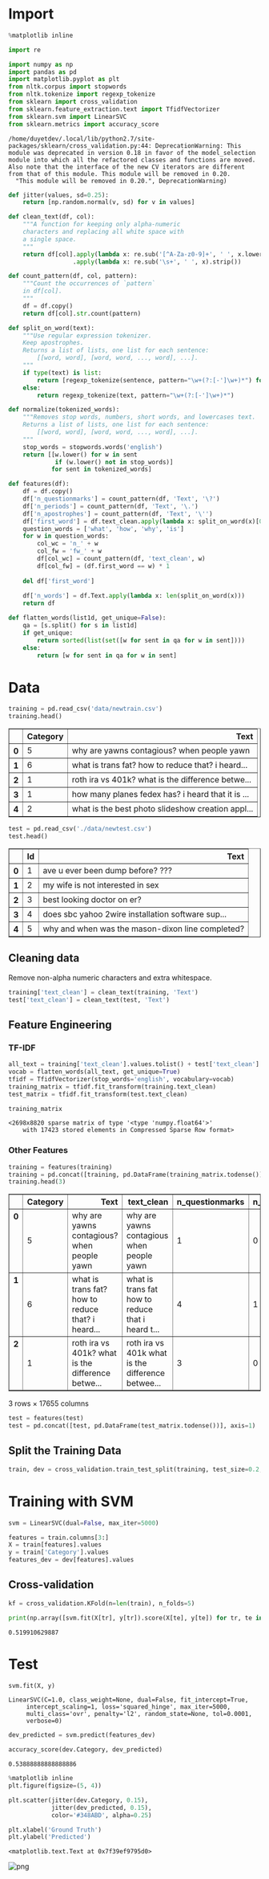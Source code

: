 
# Import


```python
%matplotlib inline

import re

import numpy as np
import pandas as pd
import matplotlib.pyplot as plt
from nltk.corpus import stopwords
from nltk.tokenize import regexp_tokenize
from sklearn import cross_validation
from sklearn.feature_extraction.text import TfidfVectorizer
from sklearn.svm import LinearSVC
from sklearn.metrics import accuracy_score
```

    /home/duyetdev/.local/lib/python2.7/site-packages/sklearn/cross_validation.py:44: DeprecationWarning: This module was deprecated in version 0.18 in favor of the model_selection module into which all the refactored classes and functions are moved. Also note that the interface of the new CV iterators are different from that of this module. This module will be removed in 0.20.
      "This module will be removed in 0.20.", DeprecationWarning)



```python
def jitter(values, sd=0.25):
    return [np.random.normal(v, sd) for v in values]
```


```python
def clean_text(df, col):
    """A function for keeping only alpha-numeric
    characters and replacing all white space with
    a single space.
    """
    return df[col].apply(lambda x: re.sub('[^A-Za-z0-9]+', ' ', x.lower()))\
                  .apply(lambda x: re.sub('\s+', ' ', x).strip())
```


```python
def count_pattern(df, col, pattern):
    """Count the occurrences of `pattern`
    in df[col].
    """
    df = df.copy()
    return df[col].str.count(pattern)
```


```python
def split_on_word(text):
    """Use regular expression tokenizer.
    Keep apostrophes.
    Returns a list of lists, one list for each sentence:
        [[word, word], [word, word, ..., word], ...].
    """
    if type(text) is list:
        return [regexp_tokenize(sentence, pattern="\w+(?:[-']\w+)*") for sentence in text]
    else:
        return regexp_tokenize(text, pattern="\w+(?:[-']\w+)*")
```


```python
def normalize(tokenized_words):
    """Removes stop words, numbers, short words, and lowercases text.
    Returns a list of lists, one list for each sentence:
        [[word, word], [word, word, ..., word], ...].
    """
    stop_words = stopwords.words('english')
    return [[w.lower() for w in sent
             if (w.lower() not in stop_words)]
            for sent in tokenized_words]
```


```python
def features(df):
    df = df.copy()
    df['n_questionmarks'] = count_pattern(df, 'Text', '\?')
    df['n_periods'] = count_pattern(df, 'Text', '\.')
    df['n_apostrophes'] = count_pattern(df, 'Text', '\'')
    df['first_word'] = df.text_clean.apply(lambda x: split_on_word(x)[0])
    question_words = ['what', 'how', 'why', 'is']
    for w in question_words:
        col_wc = 'n_' + w
        col_fw = 'fw_' + w
        df[col_wc] = count_pattern(df, 'text_clean', w)
        df[col_fw] = (df.first_word == w) * 1
        
    del df['first_word']
    
    df['n_words'] = df.Text.apply(lambda x: len(split_on_word(x)))
    return df
```


```python
def flatten_words(list1d, get_unique=False):
    qa = [s.split() for s in list1d]
    if get_unique:
        return sorted(list(set([w for sent in qa for w in sent])))
    else:
        return [w for sent in qa for w in sent]
```

# Data


```python
training = pd.read_csv('data/newtrain.csv')
training.head()
```




<div>
<style>
    .dataframe thead tr:only-child th {
        text-align: right;
    }

    .dataframe thead th {
        text-align: left;
    }

    .dataframe tbody tr th {
        vertical-align: top;
    }
</style>
<table border="1" class="dataframe">
  <thead>
    <tr style="text-align: right;">
      <th></th>
      <th>Category</th>
      <th>Text</th>
    </tr>
  </thead>
  <tbody>
    <tr>
      <th>0</th>
      <td>5</td>
      <td>why are yawns contagious? when people yawn</td>
    </tr>
    <tr>
      <th>1</th>
      <td>6</td>
      <td>what is trans fat? how to reduce that? i heard...</td>
    </tr>
    <tr>
      <th>2</th>
      <td>1</td>
      <td>roth ira vs 401k? what is the difference betwe...</td>
    </tr>
    <tr>
      <th>3</th>
      <td>1</td>
      <td>how many planes fedex has? i heard that it is ...</td>
    </tr>
    <tr>
      <th>4</th>
      <td>2</td>
      <td>what is the best photo slideshow creation appl...</td>
    </tr>
  </tbody>
</table>
</div>




```python
test = pd.read_csv('./data/newtest.csv')
test.head()
```




<div>
<style>
    .dataframe thead tr:only-child th {
        text-align: right;
    }

    .dataframe thead th {
        text-align: left;
    }

    .dataframe tbody tr th {
        vertical-align: top;
    }
</style>
<table border="1" class="dataframe">
  <thead>
    <tr style="text-align: right;">
      <th></th>
      <th>Id</th>
      <th>Text</th>
    </tr>
  </thead>
  <tbody>
    <tr>
      <th>0</th>
      <td>1</td>
      <td>ave u ever been dump before? ???</td>
    </tr>
    <tr>
      <th>1</th>
      <td>2</td>
      <td>my wife is not interested in sex</td>
    </tr>
    <tr>
      <th>2</th>
      <td>3</td>
      <td>best looking doctor on er?</td>
    </tr>
    <tr>
      <th>3</th>
      <td>4</td>
      <td>does sbc yahoo 2wire installation software sup...</td>
    </tr>
    <tr>
      <th>4</th>
      <td>5</td>
      <td>why and when was the mason-dixon line completed?</td>
    </tr>
  </tbody>
</table>
</div>



## Cleaning data

Remove non-alpha numeric characters and extra whitespace.


```python
training['text_clean'] = clean_text(training, 'Text')
test['text_clean'] = clean_text(test, 'Text')
```

## Feature Engineering

### TF-IDF


```python
all_text = training['text_clean'].values.tolist() + test['text_clean'].values.tolist()
vocab = flatten_words(all_text, get_unique=True)
tfidf = TfidfVectorizer(stop_words='english', vocabulary=vocab)
training_matrix = tfidf.fit_transform(training.text_clean)
test_matrix = tfidf.fit_transform(test.text_clean)
```


```python
training_matrix
```




    <2698x8820 sparse matrix of type '<type 'numpy.float64'>'
    	with 17423 stored elements in Compressed Sparse Row format>



### Other Features


```python
training = features(training)
training = pd.concat([training, pd.DataFrame(training_matrix.todense())], axis=1)
training.head(3)
```




<div>
<style>
    .dataframe thead tr:only-child th {
        text-align: right;
    }

    .dataframe thead th {
        text-align: left;
    }

    .dataframe tbody tr th {
        vertical-align: top;
    }
</style>
<table border="1" class="dataframe">
  <thead>
    <tr style="text-align: right;">
      <th></th>
      <th>Category</th>
      <th>Text</th>
      <th>text_clean</th>
      <th>n_questionmarks</th>
      <th>n_periods</th>
      <th>n_apostrophes</th>
      <th>n_what</th>
      <th>fw_what</th>
      <th>n_how</th>
      <th>fw_how</th>
      <th>...</th>
      <th>8810</th>
      <th>8811</th>
      <th>8812</th>
      <th>8813</th>
      <th>8814</th>
      <th>8815</th>
      <th>8816</th>
      <th>8817</th>
      <th>8818</th>
      <th>8819</th>
    </tr>
  </thead>
  <tbody>
    <tr>
      <th>0</th>
      <td>5</td>
      <td>why are yawns contagious? when people yawn</td>
      <td>why are yawns contagious when people yawn</td>
      <td>1</td>
      <td>0</td>
      <td>0</td>
      <td>0</td>
      <td>0</td>
      <td>0</td>
      <td>0</td>
      <td>...</td>
      <td>0.0</td>
      <td>0.0</td>
      <td>0.0</td>
      <td>0.0</td>
      <td>0.0</td>
      <td>0.0</td>
      <td>0.0</td>
      <td>0.0</td>
      <td>0.0</td>
      <td>0.0</td>
    </tr>
    <tr>
      <th>1</th>
      <td>6</td>
      <td>what is trans fat? how to reduce that? i heard...</td>
      <td>what is trans fat how to reduce that i heard t...</td>
      <td>4</td>
      <td>1</td>
      <td>0</td>
      <td>1</td>
      <td>1</td>
      <td>1</td>
      <td>0</td>
      <td>...</td>
      <td>0.0</td>
      <td>0.0</td>
      <td>0.0</td>
      <td>0.0</td>
      <td>0.0</td>
      <td>0.0</td>
      <td>0.0</td>
      <td>0.0</td>
      <td>0.0</td>
      <td>0.0</td>
    </tr>
    <tr>
      <th>2</th>
      <td>1</td>
      <td>roth ira vs 401k? what is the difference betwe...</td>
      <td>roth ira vs 401k what is the difference betwee...</td>
      <td>3</td>
      <td>0</td>
      <td>0</td>
      <td>1</td>
      <td>0</td>
      <td>0</td>
      <td>0</td>
      <td>...</td>
      <td>0.0</td>
      <td>0.0</td>
      <td>0.0</td>
      <td>0.0</td>
      <td>0.0</td>
      <td>0.0</td>
      <td>0.0</td>
      <td>0.0</td>
      <td>0.0</td>
      <td>0.0</td>
    </tr>
  </tbody>
</table>
<p>3 rows × 17655 columns</p>
</div>




```python
test = features(test)
test = pd.concat([test, pd.DataFrame(test_matrix.todense())], axis=1)
```

## Split the Training Data


```python
train, dev = cross_validation.train_test_split(training, test_size=0.2, random_state=1868)
```

# Training with SVM


```python
svm = LinearSVC(dual=False, max_iter=5000)
```


```python
features = train.columns[3:]
X = train[features].values
y = train['Category'].values
features_dev = dev[features].values

```

## Cross-validation


```python
kf = cross_validation.KFold(n=len(train), n_folds=5)
```


```python
print(np.array([svm.fit(X[tr], y[tr]).score(X[te], y[te]) for tr, te in kf]).mean())
```

    0.519910629887


# Test


```python
svm.fit(X, y)
```




    LinearSVC(C=1.0, class_weight=None, dual=False, fit_intercept=True,
         intercept_scaling=1, loss='squared_hinge', max_iter=5000,
         multi_class='ovr', penalty='l2', random_state=None, tol=0.0001,
         verbose=0)




```python
dev_predicted = svm.predict(features_dev)
```


```python
accuracy_score(dev.Category, dev_predicted)
```




    0.53888888888888886




```python
%matplotlib inline
plt.figure(figsize=(5, 4))

plt.scatter(jitter(dev.Category, 0.15),
            jitter(dev_predicted, 0.15),
            color='#348ABD', alpha=0.25)

plt.xlabel('Ground Truth')
plt.ylabel('Predicted')
```




    <matplotlib.text.Text at 0x7f39ef9795d0>




![png](output_33_1.png)

